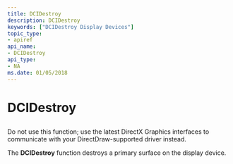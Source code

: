 ```yaml
---
title: DCIDestroy
description: DCIDestroy
keywords: ["DCIDestroy Display Devices"]
topic_type:
- apiref
api_name:
- DCIDestroy
api_type:
- NA
ms.date: 01/05/2018
---
```


# DCIDestroy


## <span id="ddk_dcidestroy_gg"></span><span id="DDK_DCIDESTROY_GG"></span>


Do not use this function; use the latest DirectX Graphics interfaces to communicate with your DirectDraw-supported driver instead.

The **DCIDestroy** function destroys a primary surface on the display device.

 

 





